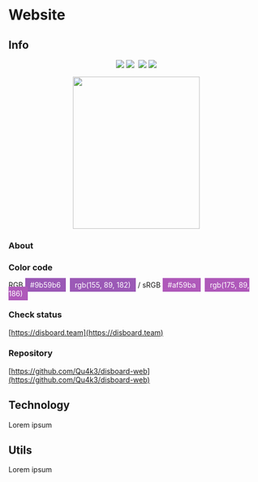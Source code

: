 # Website

## Info

<p align="center">
    <img src="https://img.shields.io/uptimerobot/status/m782313365-bb837257051f080edab58f83.svg?label=server&style=flat" /> <img src="https://img.shields.io/uptimerobot/ratio/m782313365-bb837257051f080edab58f83.svg?label=server%20uptime&style=flat" />&nbsp;
    <img src="https://img.shields.io/uptimerobot/status/m782313366-da14853edeb66fc0008474c1.svg?label=website&style=flat" /> <img src="https://img.shields.io/uptimerobot/ratio/m782313366-da14853edeb66fc0008474c1.svg?label=website%20uptime&style=flat" />
</p>

<p align="center">
    <img width="250" height="300" src="https://cdn.discordapp.com/attachments/487325032310243340/561663725946273799/web_dark_border.png">
</p>

### About

### Color code

RGB <span style="background-color: #9b59b6;padding:5px 10px;color:#fff;">#9b59b6</span>&nbsp;&nbsp;<span style="background-color: #9b59b6;padding:5px 10px;color:#fff;">rgb(155, 89, 182)</span> / sRGB <span style="background-color: #af59ba;padding:5px 10px;color:#fff;">#af59ba</span>&nbsp;&nbsp;<span style="background-color: #af59ba;padding:5px 10px;color:#fff;">rgb(175, 89, 186)</span>

### Check status

[https://disboard.team](https://disboard.team)

### Repository <Badge text="private" type="warn" vertical="top"/>

[https://github.com/Qu4k3/disboard-web](https://github.com/Qu4k3/disboard-web)

## Technology

Lorem ipsum

## Utils

Lorem ipsum